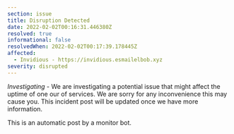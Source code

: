 ```yaml
---
section: issue
title: Disruption Detected
date: 2022-02-02T00:16:31.446380Z
resolved: true
informational: false
resolvedWhen: 2022-02-02T00:17:39.178445Z
affected:
  - Invidious - https://invidious.esmailelbob.xyz
severity: disrupted
---
```

*Investigating* - We are investigating a potential issue that might affect the uptime of one our of services. We are sorry for any inconvenience this may cause you. This incident post will be updated once we have more information.

This is an automatic post by a monitor bot.
        